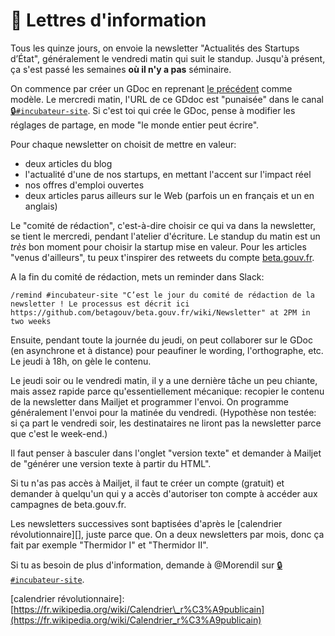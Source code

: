 # 💌 Lettres d'information

Tous les quinze jours, on envoie la newsletter "Actualités des Startups d’État", généralement le vendredi matin qui suit le standup. Jusqu'à présent, ça s'est passé les semaines **où il n'y a pas** séminaire.

On commence par créer un GDoc en reprenant [le précédent](https://docs.google.com/document/d/1_zB4Tid3wtsIYIInFx5QxVnUm6mm5erlfvXeUNMbXlE/edit#) comme modèle. Le mercredi matin, l'URL de ce GDdoc est "punaisée" dans le canal [🔒`#incubateur-site`](https://startups-detat.slack.com/messages/incubateur-site/). Si c'est toi qui crée le GDoc, pense à modifier les réglages de partage, en mode "le monde entier peut écrire".

Pour chaque newsletter on choisit de mettre en valeur:

* deux articles du blog
* l'actualité d'une de nos startups, en mettant l'accent sur l'impact réel
* nos offres d'emploi ouvertes
* deux articles parus ailleurs sur le Web \(parfois un en français et un en anglais\)

Le "comité de rédaction", c'est-à-dire choisir ce qui va dans la newsletter, se tient le mercredi, pendant l'atelier d'écriture. Le standup du matin est un _très_ bon moment pour choisir la startup mise en valeur. Pour les articles "venus d'ailleurs", tu peux t'inspirer des retweets du compte [beta.gouv.fr](https://twitter.com/BetaGouv).

A la fin du comité de rédaction, mets un reminder dans Slack:

`/remind #incubateur-site "C’est le jour du comité de rédaction de la newsletter ! Le processus est décrit ici https://github.com/betagouv/beta.gouv.fr/wiki/Newsletter" at 2PM in two weeks`

Ensuite, pendant toute la journée du jeudi, on peut collaborer sur le GDoc \(en asynchrone et à distance\) pour peaufiner le wording, l'orthographe, etc. Le jeudi à 18h, on gèle le contenu.

Le jeudi soir ou le vendredi matin, il y a une dernière tâche un peu chiante, mais assez rapide parce qu'essentiellement mécanique: recopier le contenu de la newsletter dans Mailjet et programmer l'envoi. On programme généralement l'envoi pour la matinée du vendredi. \(Hypothèse non testée: si ça part le vendredi soir, les destinataires ne liront pas la newsletter parce que c'est le week-end.\)

Il faut penser à basculer dans l'onglet "version texte" et demander à Mailjet de "générer une version texte à partir du HTML".

Si tu n'as pas accès à Mailjet, il faut te créer un compte \(gratuit\) et demander à quelqu'un qui y a accès d'autoriser ton compte à accéder aux campagnes de beta.gouv.fr.

Les newsletters successives sont baptisées d'après le \[calendrier révolutionnaire\]\[\], juste parce que. On a deux newsletters par mois, donc ça fait par exemple "Thermidor I" et "Thermidor II".

Si tu as besoin de plus d'information, demande à @Morendil sur [🔒`#incubateur-site`](https://startups-detat.slack.com/messages/incubateur-site/).

\[calendrier révolutionnaire\]: [https://fr.wikipedia.org/wiki/Calendrier\_r%C3%A9publicain](https://fr.wikipedia.org/wiki/Calendrier_r%C3%A9publicain)

